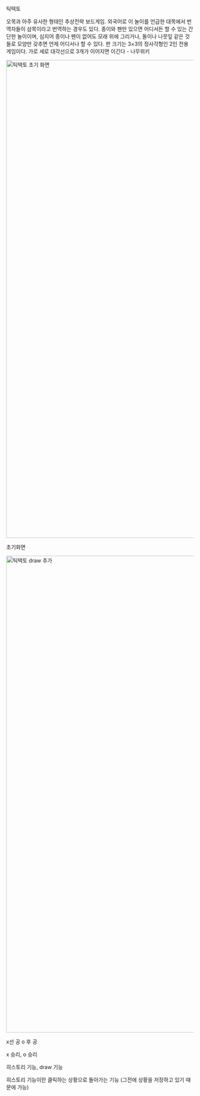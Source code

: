 틱택토

오목과 아주 유사한 형태인 추상전략 보드게임. 외국어로 이 놀이를 언급한 대목에서 번역자들이 삼목이라고 번역하는 경우도 있다. 종이와 펜만 있으면 어디서든 할 수 있는 간단한 놀이이며, 심지어 종이나 펜이 없어도 모래 위에 그리거나, 돌이나 나뭇잎 같은 것들로 모양만 갖추면 언제 어디서나 할 수 있다. 판 크기는 3×3의 정사각형인 2인 전용 게임이다. 가로 세로 대각선으로 3개가 이어지면 이긴다 - 나무위키

<img width="1280" alt="틱택토 초기 화면" src="https://user-images.githubusercontent.com/48181483/72704268-97bdf600-3b9b-11ea-9152-da6ca06ae4e5.png">

초기화면

<img width="1277" alt="틱택토 draw 추가" src="https://user-images.githubusercontent.com/48181483/72704622-ab1d9100-3b9c-11ea-9705-39ffe0e4b664.png">

x선 공 o 후 공

x 승리, o 승리

히스토리 기능, draw 기능

히스토리 기능이란 클릭하는 상황으로 돌아가는 기능
(그전에 상황을 저장하고 있기 때문에 가능)
